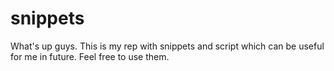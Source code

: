snippets
========

What's up guys. This is my rep with snippets and script which can be useful for me in future. Feel free to use them.